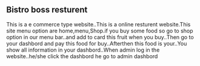 ##             Bistro boss resturent

This is a e  commerce type website..This is a online resturent website.This site menu option are home,menu,Shop.if you buy some food so go to shop option in our menu bar..and add to card this fruit when you buy..Then go to your dashbord and pay this food for buy..Afterthen this food is your..You show all information in your dashbord..When admin log in the website..he/she click the dashbord he go to admin dashbord
